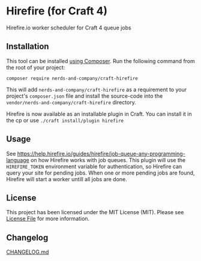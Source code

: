 # Hirefire (for Craft 4)

Hirefire.io worker scheduler for Craft 4 queue jobs

## Installation

This tool can be installed [using Composer](https://getcomposer.org/doc/00-intro.md). Run the following command from the root of your project:

```
composer require nerds-and-company/craft-hirefire
```

This will add `nerds-and-company/craft-hirefire` as a requirement to your  project's `composer.json` file and install the source-code into the `vendor/nerds-and-company/craft-hirefire` directory.

Hirefire is now available as an installable plugin in Craft. You can install it in the cp or use `./craft install/plugin hirefire`

## Usage

See https://help.hirefire.io/guides/hirefire/job-queue-any-programming-language on how Hirefire works with job queues. This plugin will use the `HIREFIRE_TOKEN` environment variable for authentication, so Hirefire can query your site for pending jobs. When one or more pending jobs are found, Hirefire will start a worker untill all jobs are done.

## License

This project has been licensed under the MIT License (MIT). Please see [License File](LICENSE) for more information.

## Changelog

[CHANGELOG.md](CHANGELOG.md)
